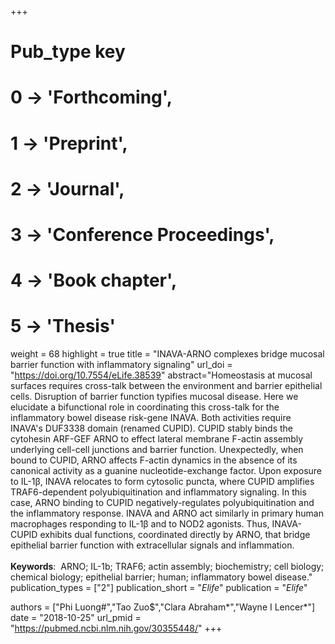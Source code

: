 +++
# Pub_type key
# 0 -> 'Forthcoming',
# 1 -> 'Preprint',
# 2 -> 'Journal',
# 3 -> 'Conference Proceedings',
# 4 -> 'Book chapter',
# 5 -> 'Thesis'

weight = 68
highlight = true
title = "INAVA-ARNO complexes bridge mucosal barrier function with inflammatory signaling"
url_doi = "https://doi.org/10.7554/eLife.38539"
abstract="Homeostasis at mucosal surfaces requires cross-talk between the environment and barrier epithelial cells. Disruption of barrier function typifies mucosal disease. Here we elucidate a bifunctional role in coordinating this cross-talk for the inflammatory bowel disease risk-gene INAVA. Both activities require INAVA's DUF3338 domain (renamed CUPID). CUPID stably binds the cytohesin ARF-GEF ARNO to effect lateral membrane F-actin assembly underlying cell-cell junctions and barrier function. Unexpectedly, when bound to CUPID, ARNO affects F-actin dynamics in the absence of its canonical activity as a guanine nucleotide-exchange factor. Upon exposure to IL-1β, INAVA relocates to form cytosolic puncta, where CUPID amplifies TRAF6-dependent polyubiquitination and inflammatory signaling. In this case, ARNO binding to CUPID negatively-regulates polyubiquitination and the inflammatory response. INAVA and ARNO act similarly in primary human macrophages responding to IL-1β and to NOD2 agonists. Thus, INAVA-CUPID exhibits dual functions, coordinated directly by ARNO, that bridge epithelial barrier function with extracellular signals and inflammation.<br><br>**Keywords**: &nbsp;ARNO; IL-1b; TRAF6; actin assembly; biochemistry; cell biology; chemical biology; epithelial barrier; human; inflammatory bowel disease."
publication_types = ["2"]
publication_short = "*Elife*"
publication = "*Elife*"

authors = ["Phi Luong#","Tao Zuo$","Clara Abraham*","Wayne I Lencer*"]
date = "2018-10-25"
url_pmid = "https://pubmed.ncbi.nlm.nih.gov/30355448/"
+++
